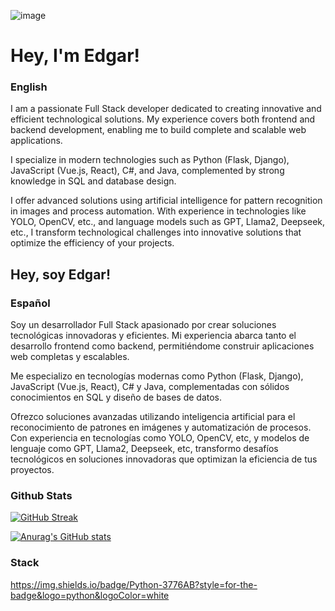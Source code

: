 ![image](https://github.com/user-attachments/assets/d6c9af2c-d9f2-4f18-b655-6af7f2ee1386)

# Hey, I'm Edgar!

### English
I am a passionate Full Stack developer dedicated to creating innovative and efficient technological solutions. My experience covers both frontend and backend development, enabling me to build complete and scalable web applications.

I specialize in modern technologies such as Python (Flask, Django), JavaScript (Vue.js, React), C#, and Java, complemented by strong knowledge in SQL and database design.

I offer advanced solutions using artificial intelligence for pattern recognition in images and process automation. With experience in technologies like YOLO, OpenCV, etc., and language models such as GPT, Llama2, Deepseek, etc., I transform technological challenges into innovative solutions that optimize the efficiency of your projects.

## Hey, soy Edgar!
### Español
Soy un desarrollador Full Stack apasionado por crear soluciones tecnológicas innovadoras y eficientes. Mi experiencia abarca tanto el desarrollo frontend como backend, permitiéndome construir aplicaciones web completas y escalables.

Me especializo en tecnologías modernas como Python (Flask, Django), JavaScript (Vue.js, React), C# y Java, complementadas con sólidos conocimientos en SQL y diseño de bases de datos.

Ofrezco soluciones avanzadas utilizando inteligencia artificial para el reconocimiento de patrones en imágenes y automatización de procesos. Con experiencia en tecnologías como YOLO, OpenCV, etc, y modelos de lenguaje como GPT, Llama2, Deepseek, etc, transformo desafíos tecnológicos en soluciones innovadoras que optimizan la eficiencia de tus proyectos.

### Github Stats

[![GitHub Streak](https://github-readme-streak-stats.herokuapp.com?user=Fedgo29&theme=dark)](https://git.io/streak-stats)

[![Anurag's GitHub stats](https://github-readme-stats.vercel.app/api?username=fedgo29)](https://github.com/fedgo29/github-readme-stats)

### Stack

https://img.shields.io/badge/Python-3776AB?style=for-the-badge&logo=python&logoColor=white
